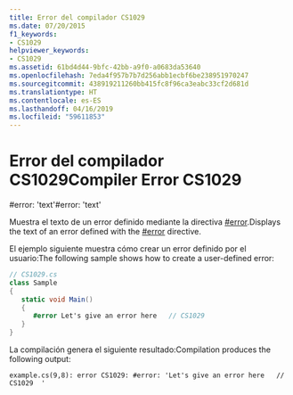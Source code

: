 ```yaml
---
title: Error del compilador CS1029
ms.date: 07/20/2015
f1_keywords:
- CS1029
helpviewer_keywords:
- CS1029
ms.assetid: 61bd4d44-9bfc-42bb-a9f0-a0683da53640
ms.openlocfilehash: 7eda4f957b7b7d256abb1ecbf6be238951970247
ms.sourcegitcommit: 438919211260bb415fc8f96ca3eabc33cf2d681d
ms.translationtype: HT
ms.contentlocale: es-ES
ms.lasthandoff: 04/16/2019
ms.locfileid: "59611853"
---
```

# <a name="compiler-error-cs1029"></a><span data-ttu-id="80961-102">Error del compilador CS1029</span><span class="sxs-lookup"><span data-stu-id="80961-102">Compiler Error CS1029</span></span>

<span data-ttu-id="80961-103">\#error: 'text'</span><span class="sxs-lookup"><span data-stu-id="80961-103">\#error: 'text'</span></span>

<span data-ttu-id="80961-104">Muestra el texto de un error definido mediante la directiva [#error](../../../csharp/language-reference/preprocessor-directives/preprocessor-error.md).</span><span class="sxs-lookup"><span data-stu-id="80961-104">Displays the text of an error defined with the [#error](../../../csharp/language-reference/preprocessor-directives/preprocessor-error.md) directive.</span></span>

<span data-ttu-id="80961-105">El ejemplo siguiente muestra cómo crear un error definido por el usuario:</span><span class="sxs-lookup"><span data-stu-id="80961-105">The following sample shows how to create a user-defined error:</span></span>

```csharp
// CS1029.cs
class Sample
{
   static void Main()
   {
      #error Let's give an error here   // CS1029
   }
}
```

<span data-ttu-id="80961-106">La compilación genera el siguiente resultado:</span><span class="sxs-lookup"><span data-stu-id="80961-106">Compilation produces the following output:</span></span>

```console
example.cs(9,8): error CS1029: #error: 'Let's give an error here   // CS1029  '
```
